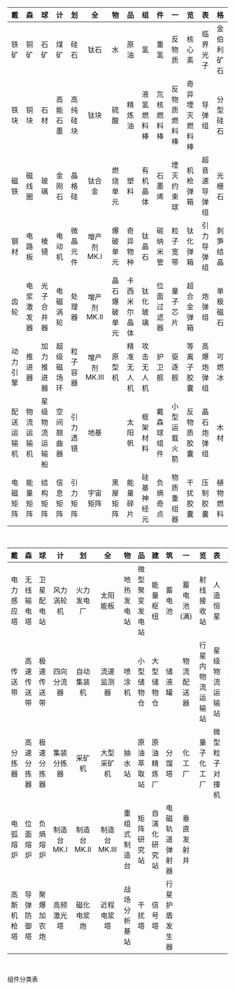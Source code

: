 |戴|森|球|计|划|全|物|品|组|件|一|览|表|格|
|:-:|:-:|:-:|:-:|:-:|:-:|:-:|:-:|:-:|:-:|:-:|:-:|:-:|:-:|
|铁矿|铜矿|石矿|煤矿|硅石|钛石|水|原油|氢|重氢|反物质|核心素|临界光子|金伯利矿石|
|铁块|铜块|石材|高能石墨|高纯硅块|钛块|硫酸|精炼油|液氢燃料棒|氘核燃料棒|反物质燃料棒|奇异堙灭燃料棒|导弹组|分型硅石|
|磁铁|磁线圈|玻璃|金刚石|晶格硅|钛合金|燃烧单元|塑料|有机晶体|石墨烯|堙灭约束球|机枪弹箱|超音速导弹组|光栅石|
|钢材|电路板|棱镜|电动机|微晶元件|增产剂MK.Ⅰ|爆破单元|奇异物种|钛晶石|碳纳米管|粒子宽带|钛化弹箱|引力导弹组|刺笋结晶|
|齿轮|电浆激发器|光子合并器|电磁涡轮|处理器|增产剂MK.Ⅱ|晶石爆破单元|卡西米尔晶体|钛化玻璃|位面过滤器|量子芯片|超合金弹箱|炮弹组|单极磁石|
|动力引擎|推进器|加力推进器|超级磁场环|粒子容器|增产剂MK.Ⅲ|原型机|精准无人机|攻击无人机|护卫舰|驱逐舰|等离子胶囊|高爆炮弹组|可燃冰|
|配送运输机|物流运输机|星级物流运输船|空间翘曲器|引力透镜|地基||太阳帆|框架材料|戴森球组件|小型运载火箭|反物质胶囊|晶石炮弹组|木材|
|电磁矩阵|能量矩阵|结构矩阵|信息矩阵|引力矩阵|宇宙矩阵|黑屋矩阵|能量碎片|硅基神经元|负熵奇点|物质重组器|干扰胶囊|压制胶囊|植物燃料|

<br>

|戴|森|球|计|划|全|物|品|建|筑|一|览|表|格|
|:-:|:-:|:-:|:-:|:-:|:-:|:-:|:-:|:-:|:-:|:-:|:-:|:-:|:-:|
|电力感应塔|无线输电塔|卫星配电站|风力涡轮机|火力发电厂|太阳能板|地热发电站|微型聚变发电站|能量枢纽|蓄电池|蓄电池(满)|射线接收站|人造恒星||
|传送带|高速传送带|极速传送带|四向分流器|自动集装机|流速监测器|喷涂机|小型储物仓|大型储物仓|储液罐|物流配送器|行星内物流运输站|星级物流运输站|轨道采集器|
|分拣器|高速分拣器|极速分拣器|集装分拣器|采矿机|大型采矿机|抽水站|原油萃取站|原油精炼厂|分馏塔|化工厂|量子化工厂|微型粒子对撞机||
|电弧熔炉|位面熔炉|负熵熔炉|制造台MK.Ⅰ|制造台MK.Ⅱ|制造台MK.Ⅲ|重组式制造台|矩阵研究站|自演化研究站|电磁轨道弹射器|垂直发射井||||
|高斯机枪塔|导弹防御塔|聚爆加农炮|高频激光塔|磁化电浆炮|近程电浆塔|战场分析基站|干扰塔|信号塔|行星护盾发生器|||||

<br>

组件分类表
